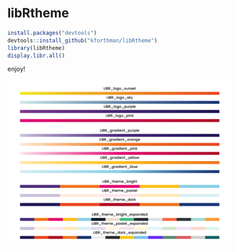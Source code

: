 # libRtheme

```r
install.packages("devtools")
devtools::install_github("kforthman/libRtheme")
library(libRtheme)
display.libr.all()
```

enjoy!

![Alt text](LIBR_Theme.png)
